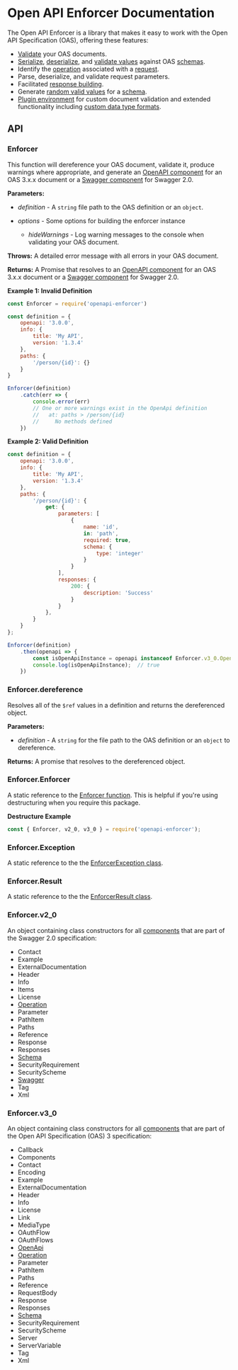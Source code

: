 # Open API Enforcer Documentation

The Open API Enforcer is a library that makes it easy to work with the Open API Specification (OAS), offering these features:

- [Validate](#enforcer) your OAS documents.
- [Serialize](./components/schema.md#schemaprototypeserialize), [deserialize](./components/schema.md#schemaprototypedeserialize), and [validate values](./components/schema.md#schemaprototypevalidate) against OAS [schemas](./components/schema.md).
- Identify the [operation](./components/operation.md) associated with a [request](./components/openapi.md#openapiprototyperequest).
- Parse, deserialize, and validate request parameters.
- Facilitated [response building](./components/schema.md#schemaprototypepopulate).
- Generate [random valid values](./components/schema.md#schemaprototyperandom) for a [schema](./components/schema.md).
- [Plugin environment](./extend-components.md) for custom document validation and extended functionality including [custom data type formats](./components/schema.md#schemadefinedataformat).

## API

### Enforcer

This function will dereference your OAS document, validate it, produce warnings where appropriate, and generate an [OpenAPI component](./components/openapi.md) for an OAS 3.x.x document or a [Swagger component](./components/swagger.md) for Swagger 2.0.

**Parameters:**

- *definition* - A `string` file path to the OAS definition or an `object`.

- *options* - Some options for building the enforcer instance

    - *hideWarnings* - Log warning messages to the console when validating your OAS document.
    
**Throws:** A detailed error message with all errors in your OAS document. 
    
**Returns:** A Promise that resolves to an [OpenAPI component](./components/openapi.md) for an OAS 3.x.x document or a [Swagger component](./components/swagger.md) for Swagger 2.0.

**Example 1: Invalid Definition**

```js
const Enforcer = require('openapi-enforcer')

const definition = {
    openapi: '3.0.0',
    info: {
        title: 'My API',
        version: '1.3.4'
    },
    paths: {
        '/person/{id}': {}
    }
}

Enforcer(definition)
    .catch(err => {
        console.error(err)
        // One or more warnings exist in the OpenApi definition
        //   at: paths > /person/{id}
        //     No methods defined
    })
```

**Example 2: Valid Definition**

```js
const definition = {
    openapi: '3.0.0',
    info: {
        title: 'My API',
        version: '1.3.4'
    },
    paths: {
        '/person/{id}': {
            get: {
                parameters: [
                    {
                        name: 'id',
                        in: 'path',
                        required: true,
                        schema: {
                            type: 'integer'
                        }
                    }
                ],
                responses: {
                    200: {
                        description: 'Success'
                    }
                }
            },
        }
    }
};

Enforcer(definition)
    .then(openapi => {
        const isOpenApiInstance = openapi instanceof Enforcer.v3_0.OpenApi
        console.log(isOpenApiInstance);  // true
    })
```

### Enforcer.dereference

Resolves all of the `$ref` values in a definition and returns the dereferenced object.

**Parameters:**

- *definition* - A `string` for the file path to the OAS definition or an `object` to dereference.

**Returns:** A promise that resolves to the dereferenced object.

### Enforcer.Enforcer

A static reference to the [Enforcer function](#enforcer). This is helpful if you're using destructuring when you require this package.

**Destructure Example**

```js
const { Enforcer, v2_0, v3_0 } = require('openapi-enforcer');
```

### Enforcer.Exception

A static reference to the the [EnforcerException class](./enforcer-exception.md).

### Enforcer.Result

A static reference to the the [EnforcerResult class](./enforcer-result.md).

### Enforcer.v2_0

An object containing class constructors for all [components](./components/README.md) that are part of the Swagger 2.0 specification:

- Contact
- Example
- ExternalDocumentation
- Header
- Info
- Items
- License
- [Operation](./components/operation.md)
- Parameter
- PathItem
- Paths
- Reference
- Response
- Responses
- [Schema](./components/schema.md)
- SecurityRequirement
- SecurityScheme
- [Swagger](./components/swagger.md)
- Tag
- Xml

### Enforcer.v3_0

An object containing class constructors for all [components](./components/README.md) that are part of the Open API Specification (OAS) 3 specification:

- Callback
- Components
- Contact
- Encoding
- Example
- ExternalDocumentation
- Header
- Info
- License
- Link
- MediaType
- OAuthFlow
- OAuthFlows
- [OpenApi](./components/openapi.md)
- [Operation](./components/operation.md)
- Parameter
- PathItem
- Paths
- Reference
- RequestBody
- Response
- Responses
- [Schema](./components/schema.md)
- SecurityRequirement
- SecurityScheme
- Server
- ServerVariable
- Tag
- Xml
